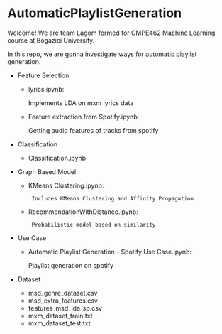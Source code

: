 # AutomaticPlaylistGeneration

Welcome! We are team Lagom formed for CMPE462 Machine Learning course at Bogazici University. 

In this repo, we are gonna investigate ways for automatic playlist generation. 

* Feature Selection
   * lyrics.ipynb:
        
        Implements LDA on mxm lyrics data
        
   * Feature extraction from Spotify.ipynb:
        
        Getting audio features of tracks from spotify

* Classification
   * Classification.ipynb

* Graph Based Model
   * KMeans Clustering.ipynb:
   	    
          Includes KMeans Clustering and Affinity Propagation
   
   * RecommendationWithDistance.ipynb:
   	    
          Probabilistic model based on similarity

* Use Case
   * Automatic Playlist Generation - Spotify Use Case.ipynb:
       
       Playlist generation on spotify

* Dataset
   * msd_genre_dataset.csv
   * msd_extra_features.csv
   * features_msd_lda_sp.csv
   * mxm_dataset_train.txt
   * mxm_dataset_test.txt

